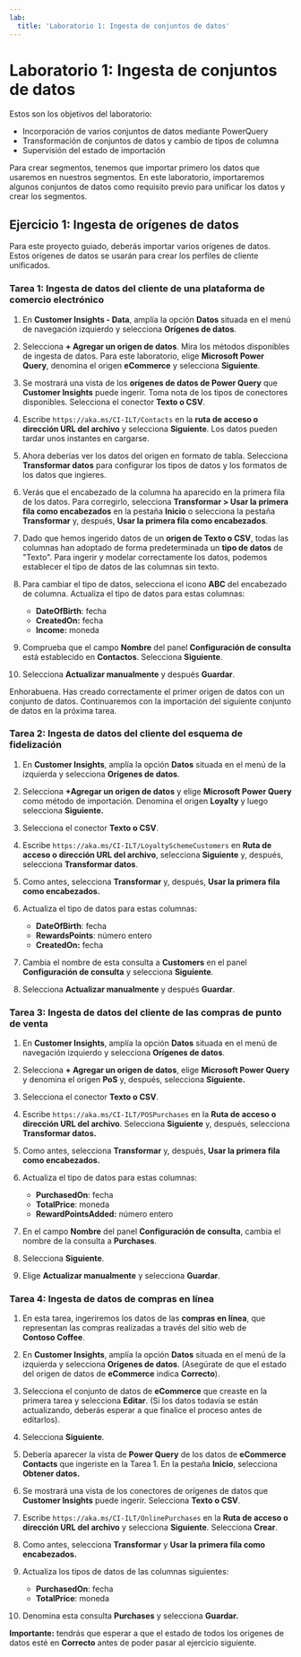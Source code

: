 ```yaml
---
lab:
  title: 'Laboratorio 1: Ingesta de conjuntos de datos'
---
```


# Laboratorio 1: Ingesta de conjuntos de datos
Estos son los objetivos del laboratorio:
- Incorporación de varios conjuntos de datos mediante PowerQuery
- Transformación de conjuntos de datos y cambio de tipos de columna
- Supervisión del estado de importación

Para crear segmentos, tenemos que importar primero los datos que usaremos en nuestros segmentos. En este laboratorio, importaremos algunos conjuntos de datos como requisito previo para unificar los datos y crear los segmentos.

## Ejercicio 1: Ingesta de orígenes de datos
Para este proyecto guiado, deberás importar varios orígenes de datos. Estos orígenes de datos se usarán para crear los perfiles de cliente unificados.

### Tarea 1: Ingesta de datos del cliente de una plataforma de comercio electrónico
1. En **Customer Insights - Data**, amplía la opción **Datos** situada en el menú de navegación izquierdo y selecciona **Orígenes de datos**.

1. Selecciona **+ Agregar un origen de datos**. Mira los métodos disponibles de ingesta de datos. Para este laboratorio, elige **Microsoft Power Query**, denomina el origen **eCommerce** y selecciona **Siguiente**.

1. Se mostrará una vista de los **orígenes de datos de Power Query** que **Customer Insights** puede ingerir. Toma nota de los tipos de conectores disponibles. Selecciona el conector **Texto o CSV**.

1. Escribe `https://aka.ms/CI-ILT/Contacts` en la **ruta de acceso o dirección URL del archivo** y selecciona **Siguiente**. Los datos pueden tardar unos instantes en cargarse.

1. Ahora deberías ver los datos del origen en formato de tabla. Selecciona **Transformar datos** para configurar los tipos de datos y los formatos de los datos que ingieres.

1. Verás que el encabezado de la columna ha aparecido en la primera fila de los datos. Para corregirlo, selecciona **Transformar > Usar la primera fila como encabezados** en la pestaña **Inicio** o selecciona la pestaña **Transformar** y, después, **Usar la primera fila como encabezados**.

1. Dado que hemos ingerido datos de un **origen de Texto o CSV**, todas las columnas han adoptado de forma predeterminada un **tipo de datos** de "Texto". Para ingerir y modelar correctamente los datos, podemos establecer el tipo de datos de las columnas sin texto.

1. Para cambiar el tipo de datos, selecciona el icono **ABC** del encabezado de columna. Actualiza el tipo de datos para estas columnas:
    - **DateOfBirth**: fecha
    - **CreatedOn:** fecha
    - **Income:** moneda

1. Comprueba que el campo **Nombre** del panel **Configuración de consulta** está establecido en **Contactos**. Selecciona **Siguiente**.

1. Selecciona **Actualizar manualmente** y después **Guardar**.

Enhorabuena. Has creado correctamente el primer origen de datos con un conjunto de datos. Continuaremos con la importación del siguiente conjunto de datos en la próxima tarea.

### Tarea 2: Ingesta de datos del cliente del esquema de fidelización
1. En **Customer Insights**, amplía la opción **Datos** situada en el menú de la izquierda y selecciona **Orígenes de datos**.

1. Selecciona **+Agregar un origen de datos** y elige **Microsoft Power Query** como método de importación. Denomina el origen **Loyalty** y luego selecciona **Siguiente.**

1. Selecciona el conector **Texto o CSV**.

1. Escribe `https://aka.ms/CI-ILT/LoyaltySchemeCustomers` en **Ruta de acceso o dirección URL del archivo**, selecciona **Siguiente** y, después, selecciona **Transformar datos**.

1. Como antes, selecciona **Transformar** y, después, **Usar la primera fila como encabezados.**

1. Actualiza el tipo de datos para estas columnas:
    - **DateOfBirth**: fecha
    - **RewardsPoints**: número entero
    - **CreatedOn:** fecha

1. Cambia el nombre de esta consulta a **Customers** en el panel **Configuración de consulta** y selecciona **Siguiente**.

1. Selecciona **Actualizar manualmente** y después **Guardar**.

### Tarea 3: Ingesta de datos del cliente de las compras de punto de venta
1. En **Customer Insights**, amplía la opción **Datos** situada en el menú de navegación izquierdo y selecciona **Orígenes de datos**.

1. Selecciona **+ Agregar un origen de datos**, elige **Microsoft Power Query** y denomina el origen **PoS** y, después, selecciona **Siguiente.**

1. Selecciona el conector **Texto o CSV**.

1. Escribe `https://aka.ms/CI-ILT/POSPurchases` en la **Ruta de acceso o dirección URL del archivo**. Selecciona **Siguiente** y, después, selecciona **Transformar datos.**

1. Como antes, selecciona **Transformar** y, después, **Usar la primera fila como encabezados.**

1. Actualiza el tipo de datos para estas columnas:
    - **PurchasedOn**: fecha
    - **TotalPrice**: moneda
    - **RewardPointsAdded:** número entero

1. En el campo **Nombre** del panel **Configuración de consulta**, cambia el nombre de la consulta a **Purchases**.

1. Selecciona **Siguiente**.

1. Elige **Actualizar manualmente** y selecciona **Guardar**.

### Tarea 4: Ingesta de datos de compras en línea
1. En esta tarea, ingeriremos los datos de las **compras en línea**, que representan las compras realizadas a través del sitio web de **Contoso Coffee**.

1. En **Customer Insights**, amplía la opción **Datos** situada en el menú de la izquierda y selecciona **Orígenes de datos**. (Asegúrate de que el estado del origen de datos de **eCommerce** indica **Correcto**).

1. Selecciona el conjunto de datos de **eCommerce** que creaste en la primera tarea y selecciona **Editar**. (Si los datos todavía se están actualizando, deberás esperar a que finalice el proceso antes de editarlos).

1. Selecciona **Siguiente**. 

1. Debería aparecer la vista de **Power Query** de los datos de **eCommerce Contacts** que ingeriste en la Tarea 1. En la pestaña **Inicio**, selecciona **Obtener datos.**

1. Se mostrará una vista de los conectores de orígenes de datos que **Customer Insights** puede ingerir. Selecciona **Texto o CSV**.

1. Escribe `https://aka.ms/CI-ILT/OnlinePurchases` en la **Ruta de acceso o dirección URL del archivo** y selecciona **Siguiente**. Selecciona **Crear**.

1. Como antes, selecciona **Transformar** y **Usar la primera fila como encabezados.**

1. Actualiza los tipos de datos de las columnas siguientes:
    - **PurchasedOn**: fecha
    - **TotalPrice**: moneda

1. Denomina esta consulta **Purchases** y selecciona **Guardar.**

**Importante:** tendrás que esperar a que el estado de todos los orígenes de datos esté en **Correcto** antes de poder pasar al ejercicio siguiente.

